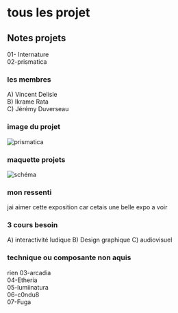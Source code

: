 # tous les projet 
## Notes projets
01- Internature <br/>
02-prismatica <br/>
### les membres
A) Vincent Delisle <br/>
B) Ikrame Rata <br/>
C) Jérémy Duverseau <br/>
### image du projet
![prismatica](media/maquette_4.jpg)
### maquette projets
![schéma](media/scenario_interactif.png)
### mon ressenti
jai aimer cette exposition car cetais une belle expo a voir 
### 3 cours besoin
A) interactivité ludique
B) Design graphique
C) audiovisuel
### technique ou composante non aquis
rien
03-arcadia <br/>
04-Etheria <br/>
05-lumiinatura <br/>
06-c0ndu8 <br/>
07-Fuga <br/>

